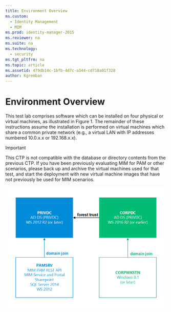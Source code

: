 ```yaml
---
title: Environment Overview
ms.custom:
  - Identity Management
  - MIM
ms.prod: identity-manager-2015
ms.reviewer: na
ms.suite: na
ms.technology:
  - security
ms.tgt_pltfrm: na
ms.topic: article
ms.assetid: 479db14c-1bfb-4d7c-a344-cd718a01f328
author: Kgremban
---
```

# Environment Overview
This test lab comprises software which can be installed on four physical or virtual machines, as illustrated in Figure 1. The remainder of these instructions assume the installation is performed on virtual machines which share a common private network (e.g., a virtual LAN with IP addresses numbered 10.0.x.x or 192.168.x.x).

> [!IMPORTANT]
> This CTP is not compatible with the database or directory contents from the previous CTP.  If you have been previously evaluating MIM for PAM or other scenarios, please back up and archive the virtual machines used for that test, and start the deployment with new virtual machine images that have not previously be used for MIM scenarios.

![](././media/pam-test-lab-architecture.png)
